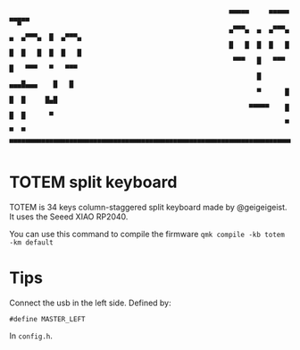 ```
                                                       ▀▀▀▀▀     ▀▀▀▀▀          ▀▀█▀▀
                                                       ▄▀▀▀▄  ▄  ▄▀▀▀▄  ▄  ▄▀▀▀▄  █  ▄▀▀▀▄
                                                       █   █  █  █   █  █  █   █  █  █   █
                                                        ▀▀▀   █   ▀▀▀   █   ▀▀▀   ▀   ▀▀▀
                                                              █      ▄▄▄█▄▄▄    █   █  
                                                              ▀      █  █  █     █▄█
                                                            ▀▀▀▀▀    █  █  █      ▀
                                                                     ▀  ▀  ▀
▄▄▄▄▄▄▄▄▄▄▄▄▄▄▄▄▄▄▄▄▄▄▄▄▄▄▄▄▄▄▄▄▄▄▄▄▄▄▄▄▄▄▄▄▄▄▄▄▄▄▄▄▄▄▄▄▄▄▄▄▄▄▄▄▄▄▄▄▄▄▄▄▄▄▄▄▄▄▄▄▄▄▄▄▄▄▄▄▄▄▄▄▄▄▄▄▄▄▄▄▄▄▄▄▄▄▄▄▄▄▄▄▄▄▄▄▄▄▄▄▄▄▄▄▄▄▄▄▄▄▄▄▄▄▄▄▄▄▄▄▄▄▄▄▄▄▄▄▄
       
```
# TOTEM split keyboard

TOTEM is 34 keys column-staggered split keyboard made by @geigeigeist. It uses the Seeed XIAO RP2040.

You can use this command to compile the firmware
`qmk compile -kb totem -km default`

# Tips

Connect the usb in the left side. Defined by:

```
#define MASTER_LEFT

```

In `config.h`.

